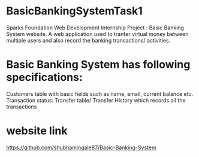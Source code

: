 # BasicBankingSystemTask1
Sparks Foundation Web Development Internship Project : Basic Banking System website. 
A web application used to tranfer virtual money between multiple users and also record the banking transactions/ activities.

# Basic Banking System has following specifications:
  
 Customers table with basic fields such as name, email, current balance etc.
 Transaction status:
 Transfer table/ Transfer History which records all the transactions



# website link
https://github.com/shubhamingale87/Basic-Banking-System
